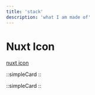 ```yaml
---
title: 'stack'
description: 'what I am made of'
---
```


# Nuxt Icon
[nuxt icon](https://github.com/nuxt/icon)

::simpleCard
::

::simpleCard
::

